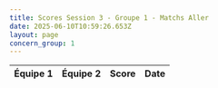 ```yaml
---
title: Scores Session 3 - Groupe 1 - Matchs Aller
date: 2025-06-10T10:59:26.653Z
layout: page
concern_group: 1
---
```




| Équipe 1 | Équipe 2 | Score | Date |
|----------|----------|-------|------|

